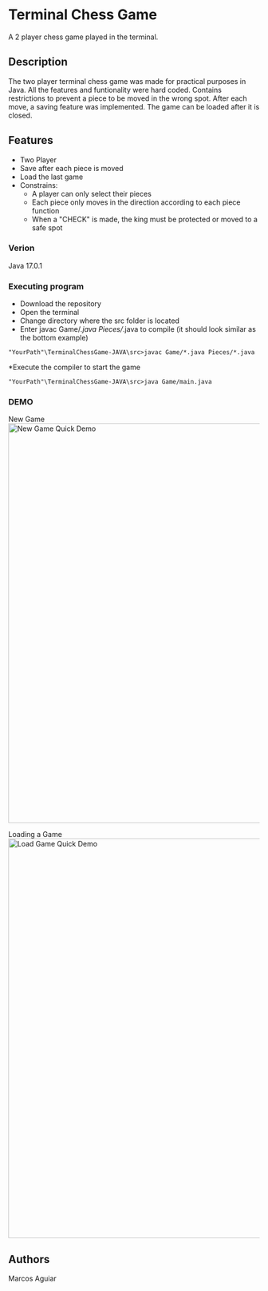 # Terminal Chess Game

A 2 player chess game played in the terminal.

## Description

The two player terminal chess game was made for practical purposes in Java. All the features and funtionality were hard coded. Contains restrictions to prevent a piece to be moved in the wrong spot.
After each move, a saving feature was implemented. The game can be loaded after it is closed.

## Features
* Two Player
* Save after each piece is moved
* Load the last game
* Constrains:
	* A player can only select their pieces
	* Each piece only moves in the direction according to each piece function
	* When a "CHECK" is made, the king must be protected or moved to a safe spot


### Verion

Java 17.0.1


### Executing program
* Download the repository
* Open the terminal
* Change directory where the src folder is located
* Enter javac Game/*.java Pieces/*.java to compile
	(it should look similar as the bottom example)
```
"YourPath"\TerminalChessGame-JAVA\src>javac Game/*.java Pieces/*.java
```
*Execute the compiler to start the game
```
"YourPath"\TerminalChessGame-JAVA\src>java Game/main.java
```

### DEMO
New Game
<br/>
<img src='https://i.imgur.com/ZJWvXd9.gif' title ='New Game Quick Demo' width=800px />

Loading a Game
<br/>
<img src='https://i.imgur.com/eWqSYTB.gif' title ='Load Game Quick Demo' width=800px />

## Authors
Marcos Aguiar
